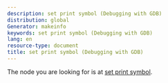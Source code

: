 ```yaml
---
description: set print symbol (Debugging with GDB)
distribution: global
Generator: makeinfo
keywords: set print symbol (Debugging with GDB)
lang: en
resource-type: document
title: set print symbol (Debugging with GDB)
---
```

The node you are looking for is at [set print symbol](Print-Settings.html#set-print-symbol).
